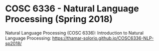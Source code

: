 # COSC 6336 - Natural Language Processing (Spring 2018)
Natural Language Processing  (COSC 6336): Introduction to Natural Language Processing: 
https://thamar-solorio.github.io/COSC6336-NLP-sp2018/
